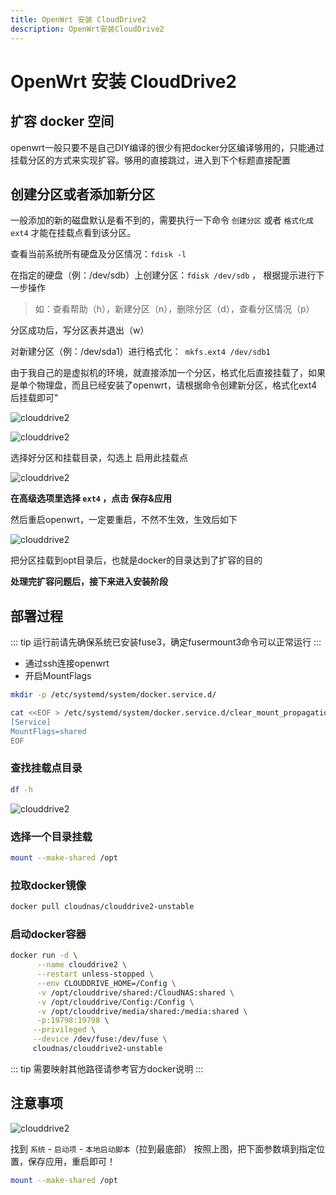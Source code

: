 ```yaml
---
title: OpenWrt 安装 CloudDrive2
description: OpenWrt安装CloudDrive2
---
```


# OpenWrt 安装 CloudDrive2

## 扩容 docker 空间

openwrt一般只要不是自己DIY编译的很少有把docker分区编译够用的，只能通过挂载分区的方式来实现扩容。够用的直接跳过，进入到下个标题直接配置

## 创建分区或者添加新分区

一般添加的新的磁盘默认是看不到的，需要执行一下命令 `创建分区` 或者 `格式化成ext4` 才能在挂载点看到该分区。

查看当前系统所有硬盘及分区情况：`fdisk -l`

在指定的硬盘（例：/dev/sdb）上创建分区：`fdisk /dev/sdb` ， 根据提示进行下一步操作

> 如：查看帮助（h），新建分区（n），删除分区（d），查看分区情况（p）

分区成功后，写分区表并退出（w）

对新建分区（例：/dev/sda1）进行格式化：` mkfs.ext4 /dev/sdb1`

由于我自己的是虚拟机的环境，就直接添加一个分区，格式化后直接挂载了，如果是单个物理盘，而且已经安装了openwrt，请根据命令创建新分区，格式化ext4后挂载即可"

![clouddrive2](https://i.theojs.cn/docs/20240420164209.webp '创建分区或者添加新分区')

![clouddrive2](https://i.theojs.cn/docs/20240420164237.webp '创建分区或者添加新分区')

选择好分区和挂载目录，勾选上 启用此挂载点

![clouddrive2](https://i.theojs.cn/docs/20240420164352.webp '启用此挂载点')

**在高级选项里选择 `ext4` ，点击 保存&应用**

然后重启openwrt，一定要重启，不然不生效，生效后如下

![clouddrive2](https://i.theojs.cn/docs/20240420164746.webp '重启生效')

把分区挂载到opt目录后，也就是docker的目录达到了扩容的目的

**处理完扩容问题后，接下来进入安装阶段**

## 部署过程

::: tip
运行前请先确保系统已安装fuse3，确定fusermount3命令可以正常运行
:::

- 通过ssh连接openwrt
- 开启MountFlags

```sh
mkdir -p /etc/systemd/system/docker.service.d/
```

```sh
cat <<EOF > /etc/systemd/system/docker.service.d/clear_mount_propagation_flags.conf
[Service]
MountFlags=shared
EOF
```

### 查找挂载点目录

```sh
df -h
```

![clouddrive2](https://i.theojs.cn/docs/20240420182231.webp '查找挂载点目录')

### 选择一个目录挂载

```sh
mount --make-shared /opt
```

### 拉取docker镜像

```sh
docker pull cloudnas/clouddrive2-unstable
```

### 启动docker容器

```sh
docker run -d \
      --name clouddrive2 \
      --restart unless-stopped \
      --env CLOUDDRIVE_HOME=/Config \
      -v /opt/clouddrive/shared:/CloudNAS:shared \
      -v /opt/clouddrive/Config:/Config \
      -v /opt/clouddrive/media/shared:/media:shared \
      -p:19798:19798 \
     --privileged \
     --device /dev/fuse:/dev/fuse \
     cloudnas/clouddrive2-unstable
```

::: tip
需要映射其他路径请参考官方docker说明
:::

## 注意事项

![clouddrive2](https://i.theojs.cn/docs/20240420165750.webp '重启路由docker启动失败解决')

找到 `系统` - `启动项` - `本地启动脚本`（拉到最底部）
按照上图，把下面参数填到指定位置，保存应用，重启即可！

```sh
mount --make-shared /opt
```
